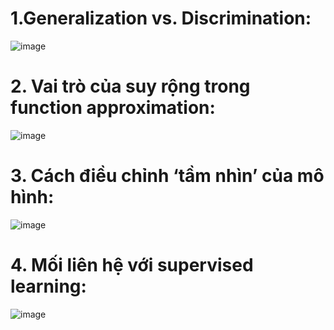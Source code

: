 # 1.Generalization vs. Discrimination:
![image](https://github.com/user-attachments/assets/525cc4c7-ceec-4f01-adff-286ed9f6d76e)
# 2. Vai trò của suy rộng trong function approximation:
![image](https://github.com/user-attachments/assets/b7ee25d9-ed2d-4265-9b24-76e2ee532538)
# 3. Cách điều chỉnh ‘tầm nhìn’ của mô hình:
![image](https://github.com/user-attachments/assets/cac33e4e-d48c-4b4b-9e68-8db957bcdde8)
# 4. Mối liên hệ với supervised learning:
![image](https://github.com/user-attachments/assets/1ebe0813-ede8-4ba4-b550-26b044c3ddc1)



